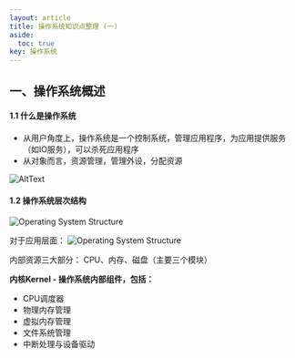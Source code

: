 ```yaml
---
layout: article
title: 操作系统知识点整理 (一)
aside:
  toc: true
key: 操作系统
---
```


## 一、操作系统概述
#### 1.1 什么是操作系统
- 从用户角度上，操作系统是一个控制系统，管理应用程序，为应用提供服务（如IO服务），可以杀死应用程序
- 从对象而言，资源管理，管理外设，分配资源

![AltText]({{site.url}}/assets/images/os/1.png)

#### 1.2 操作系统层次结构
![Operating System Structure]({{site.url}}/assets/images/os/os_layer_structure.jpg)


对于应用层面：
![Operating System Structure]()

内部资源三大部分： CPU、内存、磁盘（主要三个模块）

**内核Kernel - 操作系统内部组件，包括：**
- CPU调度器
- 物理内存管理
- 虚拟内存管理
- 文件系统管理
- 中断处理与设备驱动
